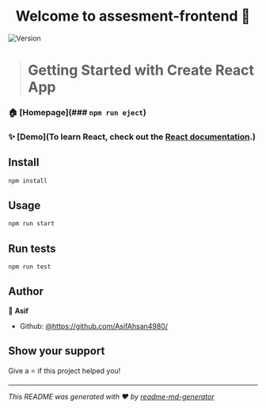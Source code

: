 <h1 align="center">Welcome to assesment-frontend 👋</h1>
<p>
  <img alt="Version" src="https://img.shields.io/badge/version-0.1.0-blue.svg?cacheSeconds=2592000" />
</p>

> # Getting Started with Create React App

### 🏠 [Homepage](### `npm run eject`)

### ✨ [Demo](To learn React, check out the [React documentation](https://reactjs.org/).)

## Install

```sh
npm install
```

## Usage

```sh
npm run start
```

## Run tests

```sh
npm run test
```

## Author

👤 **Asif**

* Github: [@https:\/\/github.com\/AsifAhsan4980\/](https://github.com/https:\/\/github.com\/AsifAhsan4980\/)

## Show your support

Give a ⭐️ if this project helped you!

***
_This README was generated with ❤️ by [readme-md-generator](https://github.com/kefranabg/readme-md-generator)_